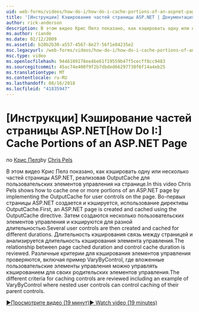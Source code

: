 ```yaml
---
uid: web-forms/videos/how-do-i/how-do-i-cache-portions-of-an-aspnet-page
title: '[Инструкции] Кэширование частей страницы ASP.NET | Документация Майкрософт'
author: rick-anderson
description: В этом видео Крис Пелз показано, как кэшировать одну или несколько частей страницы ASP.NET, реализовав OutputCache для пользовательских элементов управления на странице. Во-первых,...
ms.author: riande
ms.date: 02/12/2009
ms.assetid: b20b2b30-a557-4567-8e27-56f1e04235e2
msc.legacyurl: /web-forms/videos/how-do-i/how-do-i-cache-portions-of-an-aspnet-page
msc.type: video
ms.openlocfilehash: 9446109178ee4be61f19559b47f5cecff8cc9483
ms.sourcegitcommit: 45ac74e400f9f2b7dbded66297730f6f14a4eb25
ms.translationtype: MT
ms.contentlocale: ru-RU
ms.lasthandoff: 08/16/2018
ms.locfileid: "41835947"
---
```

<a name="how-do-i-cache-portions-of-an-aspnet-page"></a><span data-ttu-id="5b70d-104">[Инструкции] Кэширование частей страницы ASP.NET</span><span class="sxs-lookup"><span data-stu-id="5b70d-104">[How Do I:] Cache Portions of an ASP.NET Page</span></span>
====================
<span data-ttu-id="5b70d-105">по [Крис Пелз](https://twitter.com/chrispels)</span><span class="sxs-lookup"><span data-stu-id="5b70d-105">by [Chris Pels](https://twitter.com/chrispels)</span></span>

<span data-ttu-id="5b70d-106">В этом видео Крис Пелз показано, как кэшировать одну или несколько частей страницы ASP.NET, реализовав OutputCache для пользовательских элементов управления на странице.</span><span class="sxs-lookup"><span data-stu-id="5b70d-106">In this video Chris Pels shows how to cache one or more portions of an ASP.NET page by implementing the OutputCache for user controls on the page.</span></span> <span data-ttu-id="5b70d-107">Во-первых страницы ASP.NET создается и кэшируется, использование директивы OutputCache.</span><span class="sxs-lookup"><span data-stu-id="5b70d-107">First, an ASP.NET page is created and cached using the OutputCache directive.</span></span> <span data-ttu-id="5b70d-108">Затем создаются несколько пользовательских элементов управления и кэшируются для разной длительностью.</span><span class="sxs-lookup"><span data-stu-id="5b70d-108">Several user controls are then created and cached for different durations.</span></span> <span data-ttu-id="5b70d-109">Длительность кэширования связь между страницей и анализируется длительность кэширования элемента управления.</span><span class="sxs-lookup"><span data-stu-id="5b70d-109">The relationship between page cached duration and control cache duration is reviewed.</span></span> <span data-ttu-id="5b70d-110">Различные критерии для кэширования элементов управления проверяются, включая пример VaryByControl, где вложенные пользовательские элементы управления можно управлять кэшированием для своих родительских элементов управления.</span><span class="sxs-lookup"><span data-stu-id="5b70d-110">The different criteria for caching controls are reviewed including an example of VaryByControl where nested user controls can control caching of their parent controls.</span></span>

[<span data-ttu-id="5b70d-111">&#9654;Просмотрите видео (19 минут)</span><span class="sxs-lookup"><span data-stu-id="5b70d-111">&#9654; Watch video (19 minutes)</span></span>](https://channel9.msdn.com/Blogs/ASP-NET-Site-Videos/how-do-i-cache-portions-of-an-aspnet-page)
